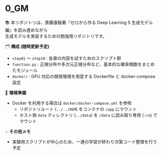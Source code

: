 # 0_GM

📚 本リポジトリは、斎藤康毅著『ゼロから作る Deep Learning 5 生成モデル編』を読み進めながら  
生成モデルを実装するための勉強用リポジトリです。

🗂 **構成 (随時更新予定)**  
- `step01` 〜 `step10` : 各章の内容を試すためのスクリプト群  
- `function.py` : 正規分布や多次元正規分布など、基本的な確率関数をまとめたモジュール  
- `docker/` : GPU 対応の開発環境を用意する Dockerfile と docker-compose 設定  

🔧 **環境準備**  
- Docker を利用する場合は `docker/docker-compose.yml` を参照
  - リポジトリルート (`../../0GM`) をコンテナの `/app` にマウント  
  - ホスト側 `data` ディレクトリ (`../data`) を `/data` に読み取り専用 (`:ro`) でマウント

💡 **その他メモ**
- 実験用スクリプトが中心のため、一連の学習が終わり次第コード整理を行う予定

